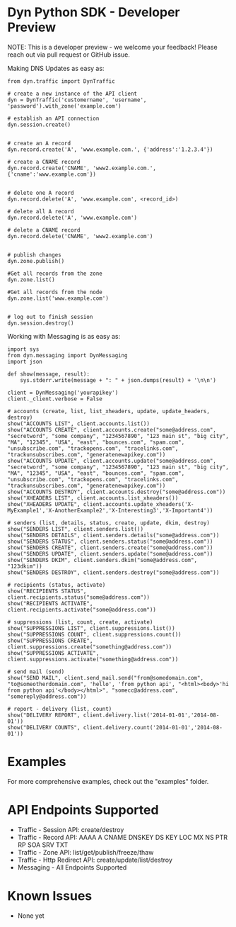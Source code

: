 # Dyn Python SDK - Developer Preview


NOTE: This is a developer preview - we welcome your feedback!
Please reach out via pull request or GitHub issue.


Making DNS Updates as easy as:

    from dyn.traffic import DynTraffic

    # create a new instance of the API client
    dyn = DynTraffic('customername', 'username', 'password').with_zone('example.com')

    # establish an API connection
    dyn.session.create()


    # create an A record
    dyn.record.create('A', 'www.example.com.', {'address':'1.2.3.4'})

    # create a CNAME record
    dyn.record.create('CNAME', 'www2.example.com.', {'cname':'www.example.com'})


    # delete one A record
    dyn.record.delete('A', 'www.example.com', <record_id>)

    # delete all A record
    dyn.record.delete('A', 'www.example.com')

    # delete a CNAME record
    dyn.record.delete('CNAME', 'www2.example.com')


    # publish changes
    dyn.zone.publish()

    #Get all records from the zone
    dyn.zone.list()

    #Get all records from the node
    dyn.zone.list('www.example.com')


    # log out to finish session
    dyn.session.destroy()

Working with Messaging is as easy as:

    import sys
    from dyn.messaging import DynMessaging
    import json
    
    def show(message, result):
        sys.stderr.write(message + ": " + json.dumps(result) + '\n\n')
    
    client = DynMessaging('yourapikey')
    client._client.verbose = False
    
    # accounts (create, list, list_xheaders, update, update_headers, destroy)
    show("ACCOUNTS LIST", client.accounts.list())
    show("ACCOUNTS CREATE", client.accounts.create("some@address.com", "secretword", "some company", "1234567890", "123 main st", "big city", "MA", "12345", "USA", "east", "bounces.com", "spam.com", "unsubscribe.com", "trackopens.com", "tracelinks.com", "trackunsubscribes.com", "generatenewapikey.com"))
    show("ACCOUNTS UPDATE", client.accounts.update("some@address.com", "secretword", "some company", "1234567890", "123 main st", "big city", "MA", "12345", "USA", "east", "bounces.com", "spam.com", "unsubscribe.com", "trackopens.com", "tracelinks.com", "trackunsubscribes.com", "generatenewapikey.com"))
    show("ACCOUNTS DESTROY", client.accounts.destroy("some@address.com"))
    show("XHEADERS LIST", client.accounts.list_xheaders())
    show("XHEADERS UPDATE", client.accounts.update_xheaders('X-MyExample1','X-AnotherExample2','X-Interesting3','X-Important4'))
    
    # senders (list, details, status, create, update, dkim, destroy)
    show("SENDERS LIST", client.senders.list())
    show("SENDERS DETAILS", client.senders.details("some@address.com"))
    show("SENDERS STATUS", client.senders.status("some@address.com"))
    show("SENDERS CREATE", client.senders.create("some@address.com"))
    show("SENDERS UPDATE", client.senders.update("some@address.com"))
    show("SENDERS DKIM", client.senders.dkim("some@address.com", "123dkim"))
    show("SENDERS DESTROY", client.senders.destroy("some@address.com"))
    
    # recipients (status, activate)
    show("RECIPIENTS STATUS", client.recipients.status("some@address.com"))
    show("RECIPIENTS ACTIVATE", client.recipients.activate("some@address.com"))
    
    # suppressions (list, count, create, activate)
    show("SUPPRESSIONS LIST", client.suppressions.list())
    show("SUPPRESSIONS COUNT", client.suppressions.count())
    show("SUPPRESSIONS CREATE", client.suppressions.create("something@address.com"))
    show("SUPPRESSIONS ACTIVATE", client.suppressions.activate("something@address.com"))
    
    # send mail (send)
    show("SEND MAIL", client.send_mail.send("from@somedomain.com", "to@someotherdomain.com", 'hello', 'from python api', "<html><body>'hi from python api'</body></html>", "somecc@address.com", "somereply@address.com"))

    # report - delivery (list, count)
    show("DELIVERY REPORT", client.delivery.list('2014-01-01','2014-08-01'))
    show("DELIVERY COUNTS", client.delivery.count('2014-01-01','2014-08-01'))


# Examples

For more comprehensive examples, check out the "examples" folder.

# API Endpoints Supported

* Traffic - Session API: create/destroy
* Traffic - Record API: AAAA A CNAME DNSKEY DS KEY LOC MX NS PTR RP SOA SRV TXT
* Traffic - Zone API: list/get/publish/freeze/thaw
* Traffic - Http Redirect API: create/update/list/destroy
* Messaging - All Endpoints Supported

# Known Issues

* None yet
